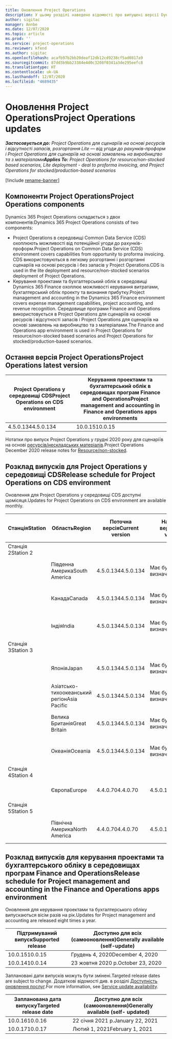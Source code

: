 ```yaml
---
title: Оновлення Project Operations
description: У цьому розділі наведено відомості про випущені версії Dynamics 365 Project Operations.
author: sigitac
manager: Annbe
ms.date: 12/07/2020
ms.topic: article
ms.prod: ''
ms.service: project-operations
ms.reviewer: kfend
ms.author: sigitac
ms.openlocfilehash: acafb97b2bb20deaf12db12cd9238cf5ad0817a9
ms.sourcegitcommit: 87dd3b9bb23384e4d0c3208f0341a3de295eefc8
ms.translationtype: HT
ms.contentlocale: uk-UA
ms.lasthandoff: 12/07/2020
ms.locfileid: "4689435"
---
```

# <a name="project-operations-updates"></a><span data-ttu-id="a71ec-103">Оновлення Project Operations</span><span class="sxs-lookup"><span data-stu-id="a71ec-103">Project Operations updates</span></span>

<span data-ttu-id="a71ec-104">_**Застосовується до:** Project Operations для сценаріїв на основі ресурсів і відсутності запасів, розгортання Lite — від угоди до рахунків-проформ і Project Operations для сценаріїв на основі замовлень на виробництво та з матеріалами_</span><span class="sxs-lookup"><span data-stu-id="a71ec-104">_**Applies To:** Project Operations for resource/non-stocked based scenarios, Lite deployment - deal to proforma invoicing, and Project Operations for stocked/production-based scenarios_</span></span>

[!include [rename-banner](~/includes/cc-data-platform-banner.md)]

## <a name="project-operations-components"></a><span data-ttu-id="a71ec-105">Компоненти Project Operations</span><span class="sxs-lookup"><span data-stu-id="a71ec-105">Project Operations components</span></span>

<span data-ttu-id="a71ec-106">Dynamics 365 Project Operations складається з двох компонентів:</span><span class="sxs-lookup"><span data-stu-id="a71ec-106">Dynamics 365 Project Operations consists of two components:</span></span>

- <span data-ttu-id="a71ec-107">Project Operations в середовищі Common Data Service (CDS) охоплюють можливості від потенційної угоди до рахунків-проформ.</span><span class="sxs-lookup"><span data-stu-id="a71ec-107">Project Operations on Common Data Service (CDS) environment covers capabilities from opportunity to proforma invoicing.</span></span> <span data-ttu-id="a71ec-108">CDS використовуються в легкому розгортанні і розгортанні сценаріїв на основі ресурсів і без запасів у Project Operations.</span><span class="sxs-lookup"><span data-stu-id="a71ec-108">CDS is used in the lite deployment and resource/non-stocked scenarios deployment of Project Operations.</span></span>
- <span data-ttu-id="a71ec-109">Керування проектами та бухгалтерський облік в середовищі Dynamics 365 Finance охоплює можливості керування витратами, бухгалтерський облік проекту та визнання прибутку.</span><span class="sxs-lookup"><span data-stu-id="a71ec-109">Project management and accounting in the Dynamics 365 Finance environment covers expense management capabilities, project accounting, and revenue recognition.</span></span> <span data-ttu-id="a71ec-110">Середовище програми Finance and Operations використовується в Project Operations для сценаріїв на основі ресурсів і відсутності запасів і Project Operations для сценаріїв на основі замовлень на виробництво та з матеріалами.</span><span class="sxs-lookup"><span data-stu-id="a71ec-110">The Finance and Operations app environment is used in Project Operations for resource/non-stocked based scenarios and Project Operations for stocked/production-based scenarios.</span></span>

## <a name="project-operations-latest-version"></a><span data-ttu-id="a71ec-111">Остання версія Project Operations</span><span class="sxs-lookup"><span data-stu-id="a71ec-111">Project Operations latest version</span></span>

| <span data-ttu-id="a71ec-112">Project Operations у середовищі CDS</span><span class="sxs-lookup"><span data-stu-id="a71ec-112">Project Operations on CDS environment</span></span> | <span data-ttu-id="a71ec-113">Керування проектами та бухгалтерський облік в середовищах програм Finance and Operations</span><span class="sxs-lookup"><span data-stu-id="a71ec-113">Project management and accounting in Finance and Operations apps environments</span></span> |
| --- | --- |
| <span data-ttu-id="a71ec-114">4.5.0.134</span><span class="sxs-lookup"><span data-stu-id="a71ec-114">4.5.0.134</span></span> | <span data-ttu-id="a71ec-115">10.0.15</span><span class="sxs-lookup"><span data-stu-id="a71ec-115">10.0.15</span></span> |

<span data-ttu-id="a71ec-116">Нотатки про випуск Project Operations у грудні 2020 року для сценаріїв на основі [ресурсів/нескладських матеріалів](whats-new-dec-2020-resource-based.md).</span><span class="sxs-lookup"><span data-stu-id="a71ec-116">Project Operations December 2020 release notes for [Resource/non-stocked](whats-new-dec-2020-resource-based.md).</span></span>

## <a name="release-schedule-for-project-operations-on-cds-environment"></a><span data-ttu-id="a71ec-117">Розклад випусків для Project Operations у середовищі CDS</span><span class="sxs-lookup"><span data-stu-id="a71ec-117">Release schedule for Project Operations on CDS environment</span></span>

<span data-ttu-id="a71ec-118">Оновлення для Project Operations у середовищі CDS доступні щомісяця.</span><span class="sxs-lookup"><span data-stu-id="a71ec-118">Updates for Project Operations on CDS environment are available monthly.</span></span> 

| <span data-ttu-id="a71ec-119">Станція</span><span class="sxs-lookup"><span data-stu-id="a71ec-119">Station</span></span>   | <span data-ttu-id="a71ec-120">Область</span><span class="sxs-lookup"><span data-stu-id="a71ec-120">Region</span></span>        | <span data-ttu-id="a71ec-121">Поточна версія</span><span class="sxs-lookup"><span data-stu-id="a71ec-121">Current version</span></span> | <span data-ttu-id="a71ec-122">Наступна версія</span><span class="sxs-lookup"><span data-stu-id="a71ec-122">Next version</span></span> | <span data-ttu-id="a71ec-123">Доступно для всіх</span><span class="sxs-lookup"><span data-stu-id="a71ec-123">Generally available</span></span> |
|-----------|---------------|-----------------|--------------|---------------------|
| <span data-ttu-id="a71ec-124">Станція 2</span><span class="sxs-lookup"><span data-stu-id="a71ec-124">Station 2</span></span> |   &nbsp;      |    &nbsp;       | &nbsp;       |      &nbsp;         |
|   &nbsp;  | <span data-ttu-id="a71ec-125">Південна Америка</span><span class="sxs-lookup"><span data-stu-id="a71ec-125">South America</span></span> |  <span data-ttu-id="a71ec-126">4.5.0.134</span><span class="sxs-lookup"><span data-stu-id="a71ec-126">4.5.0.134</span></span>       | <span data-ttu-id="a71ec-127">Має бути визначено</span><span class="sxs-lookup"><span data-stu-id="a71ec-127">TBD</span></span>     | <span data-ttu-id="a71ec-128">08 січня 2021 року</span><span class="sxs-lookup"><span data-stu-id="a71ec-128">08-Jan-21</span></span>           |
|    &nbsp; | <span data-ttu-id="a71ec-129">Канада</span><span class="sxs-lookup"><span data-stu-id="a71ec-129">Canada</span></span>        |  <span data-ttu-id="a71ec-130">4.5.0.134</span><span class="sxs-lookup"><span data-stu-id="a71ec-130">4.5.0.134</span></span>       | <span data-ttu-id="a71ec-131">Має бути визначено</span><span class="sxs-lookup"><span data-stu-id="a71ec-131">TBD</span></span>     | <span data-ttu-id="a71ec-132">08 січня 2021 року</span><span class="sxs-lookup"><span data-stu-id="a71ec-132">08-Jan-21</span></span>          |
|   &nbsp;  | <span data-ttu-id="a71ec-133">Індія</span><span class="sxs-lookup"><span data-stu-id="a71ec-133">India</span></span>         |  <span data-ttu-id="a71ec-134">4.5.0.134</span><span class="sxs-lookup"><span data-stu-id="a71ec-134">4.5.0.134</span></span>       | <span data-ttu-id="a71ec-135">Має бути визначено</span><span class="sxs-lookup"><span data-stu-id="a71ec-135">TBD</span></span>     | <span data-ttu-id="a71ec-136">08 січня 2021 року</span><span class="sxs-lookup"><span data-stu-id="a71ec-136">08-Jan-21</span></span>           |
| <span data-ttu-id="a71ec-137">Станція 3</span><span class="sxs-lookup"><span data-stu-id="a71ec-137">Station 3</span></span>  |      &nbsp;   |     &nbsp;      |     &nbsp;   |      &nbsp;         |
|   &nbsp;  | <span data-ttu-id="a71ec-138">Японія</span><span class="sxs-lookup"><span data-stu-id="a71ec-138">Japan</span></span>         |  <span data-ttu-id="a71ec-139">4.5.0.134</span><span class="sxs-lookup"><span data-stu-id="a71ec-139">4.5.0.134</span></span>       | <span data-ttu-id="a71ec-140">Має бути визначено</span><span class="sxs-lookup"><span data-stu-id="a71ec-140">TBD</span></span>     | <span data-ttu-id="a71ec-141">15 січня 2021 року</span><span class="sxs-lookup"><span data-stu-id="a71ec-141">15-Jan-21</span></span>           |
|   &nbsp;  | <span data-ttu-id="a71ec-142">Азіатсько-тихоокеанський регіон</span><span class="sxs-lookup"><span data-stu-id="a71ec-142">Asia Pacific</span></span>  |  <span data-ttu-id="a71ec-143">4.5.0.134</span><span class="sxs-lookup"><span data-stu-id="a71ec-143">4.5.0.134</span></span>       | <span data-ttu-id="a71ec-144">Має бути визначено</span><span class="sxs-lookup"><span data-stu-id="a71ec-144">TBD</span></span>     | <span data-ttu-id="a71ec-145">15 січня 2021 року</span><span class="sxs-lookup"><span data-stu-id="a71ec-145">15-Jan-21</span></span>           |
|   &nbsp;  | <span data-ttu-id="a71ec-146">Велика Британія</span><span class="sxs-lookup"><span data-stu-id="a71ec-146">Great Britain</span></span> |  <span data-ttu-id="a71ec-147">4.5.0.134</span><span class="sxs-lookup"><span data-stu-id="a71ec-147">4.5.0.134</span></span>       | <span data-ttu-id="a71ec-148">Має бути визначено</span><span class="sxs-lookup"><span data-stu-id="a71ec-148">TBD</span></span>     | <span data-ttu-id="a71ec-149">15 січня 2021 року</span><span class="sxs-lookup"><span data-stu-id="a71ec-149">15-Jan-21</span></span>           |
|   &nbsp;  | <span data-ttu-id="a71ec-150">Океанія</span><span class="sxs-lookup"><span data-stu-id="a71ec-150">Oceania</span></span>       |  <span data-ttu-id="a71ec-151">4.5.0.134</span><span class="sxs-lookup"><span data-stu-id="a71ec-151">4.5.0.134</span></span>       | <span data-ttu-id="a71ec-152">Має бути визначено</span><span class="sxs-lookup"><span data-stu-id="a71ec-152">TBD</span></span>     | <span data-ttu-id="a71ec-153">15 січня 2021 року</span><span class="sxs-lookup"><span data-stu-id="a71ec-153">15-Jan-21</span></span>           |
| <span data-ttu-id="a71ec-154">Станція 4</span><span class="sxs-lookup"><span data-stu-id="a71ec-154">Station 4</span></span> |     &nbsp;    |     &nbsp;      |     &nbsp;   |      &nbsp;         |
|   &nbsp;  | <span data-ttu-id="a71ec-155">Європа</span><span class="sxs-lookup"><span data-stu-id="a71ec-155">Europe</span></span>        |  <span data-ttu-id="a71ec-156">4.4.0.70</span><span class="sxs-lookup"><span data-stu-id="a71ec-156">4.4.0.70</span></span>       | <span data-ttu-id="a71ec-157">4.5.0.134</span><span class="sxs-lookup"><span data-stu-id="a71ec-157">4.5.0.134</span></span>     | <span data-ttu-id="a71ec-158">11 грудня 2020 р.</span><span class="sxs-lookup"><span data-stu-id="a71ec-158">11-Dec-20</span></span>           |
| <span data-ttu-id="a71ec-159">Станція 5</span><span class="sxs-lookup"><span data-stu-id="a71ec-159">Station 5</span></span> |     &nbsp;    |     &nbsp;      |     &nbsp;   |      &nbsp;         |
|   &nbsp;  | <span data-ttu-id="a71ec-160">Північна Америка</span><span class="sxs-lookup"><span data-stu-id="a71ec-160">North America</span></span> |  <span data-ttu-id="a71ec-161">4.4.0.70</span><span class="sxs-lookup"><span data-stu-id="a71ec-161">4.4.0.70</span></span>       | <span data-ttu-id="a71ec-162">4.5.0.134</span><span class="sxs-lookup"><span data-stu-id="a71ec-162">4.5.0.134</span></span>     | <span data-ttu-id="a71ec-163">18 грудня 2020 року</span><span class="sxs-lookup"><span data-stu-id="a71ec-163">18-Dec-20</span></span>           |

## <a name="release-schedule-for-project-management-and-accounting-in-the-finance-and-operations-apps-environment"></a><span data-ttu-id="a71ec-164">Розклад випусків для керування проектами та бухгалтерського обліку в середовищах програм Finance and Operations</span><span class="sxs-lookup"><span data-stu-id="a71ec-164">Release schedule for Project management and accounting in the Finance and Operations apps environment</span></span>

<span data-ttu-id="a71ec-165">Оновлення для керування проектами та бухгалтерського обліку випускаються вісім разів на рік.</span><span class="sxs-lookup"><span data-stu-id="a71ec-165">Updates for Project management and accounting are released eight times a year.</span></span>

| <span data-ttu-id="a71ec-166">Підтримуваний випуск</span><span class="sxs-lookup"><span data-stu-id="a71ec-166">Supported release</span></span> | <span data-ttu-id="a71ec-167">Доступно для всіх (самооновлення)</span><span class="sxs-lookup"><span data-stu-id="a71ec-167">Generally available (self-update)</span></span> |
| --- | --- |
| <span data-ttu-id="a71ec-168">10.0.15</span><span class="sxs-lookup"><span data-stu-id="a71ec-168">10.0.15</span></span> | <span data-ttu-id="a71ec-169">Грудень 4, 2020</span><span class="sxs-lookup"><span data-stu-id="a71ec-169">December 4, 2020</span></span> |
| <span data-ttu-id="a71ec-170">10.0.14</span><span class="sxs-lookup"><span data-stu-id="a71ec-170">10.0.14</span></span> | <span data-ttu-id="a71ec-171">23 жовтня 2020 р.</span><span class="sxs-lookup"><span data-stu-id="a71ec-171">October 23, 2020</span></span> |

<span data-ttu-id="a71ec-172">Заплановані дати випусків можуть бути змінені.</span><span class="sxs-lookup"><span data-stu-id="a71ec-172">Targeted release dates are subject to change.</span></span> <span data-ttu-id="a71ec-173">Додаткові відомості див. в розділі [Доступність оновлення послуг](https://docs.microsoft.com/dynamics365/fin-ops-core/fin-ops/get-started/public-preview-releases?toc=/dynamics365/finance/toc.json).</span><span class="sxs-lookup"><span data-stu-id="a71ec-173">For more information, see [Service update availability](https://docs.microsoft.com/dynamics365/fin-ops-core/fin-ops/get-started/public-preview-releases?toc=/dynamics365/finance/toc.json).</span></span>

| <span data-ttu-id="a71ec-174">Запланована дата випуску</span><span class="sxs-lookup"><span data-stu-id="a71ec-174">Targeted release date</span></span> | <span data-ttu-id="a71ec-175">Доступно для всіх (самооновлення)</span><span class="sxs-lookup"><span data-stu-id="a71ec-175">Generally available (self- updated)</span></span> |
| --- | --- |
| <span data-ttu-id="a71ec-176">10.0.16</span><span class="sxs-lookup"><span data-stu-id="a71ec-176">10.0.16</span></span> | <span data-ttu-id="a71ec-177">22 січня 2021 р.</span><span class="sxs-lookup"><span data-stu-id="a71ec-177">January 22, 2021</span></span> |
| <span data-ttu-id="a71ec-178">10.0.17</span><span class="sxs-lookup"><span data-stu-id="a71ec-178">10.0.17</span></span> | <span data-ttu-id="a71ec-179">Лютий 1, 2021</span><span class="sxs-lookup"><span data-stu-id="a71ec-179">February 1, 2021</span></span> |


